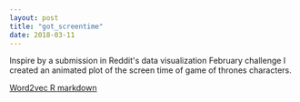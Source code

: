```yaml
---
layout: post
title: "got_screentime"
date: 2018-03-11
---
```


Inspire by a submission in Reddit's data visualization February challenge I created an animated plot of the screen time of game of thrones characters.

[Word2vec R markdown](https://shubhstiws.github.io/got_screentime.html)
